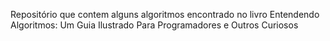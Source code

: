Repositório que contem alguns algoritmos encontrado no livro Entendendo Algoritmos: Um Guia Ilustrado Para Programadores e Outros Curiosos